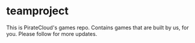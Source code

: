# teamproject
This is PirateCloud's games repo.
Contains games that are built by us, for you.
Please follow for more updates.
